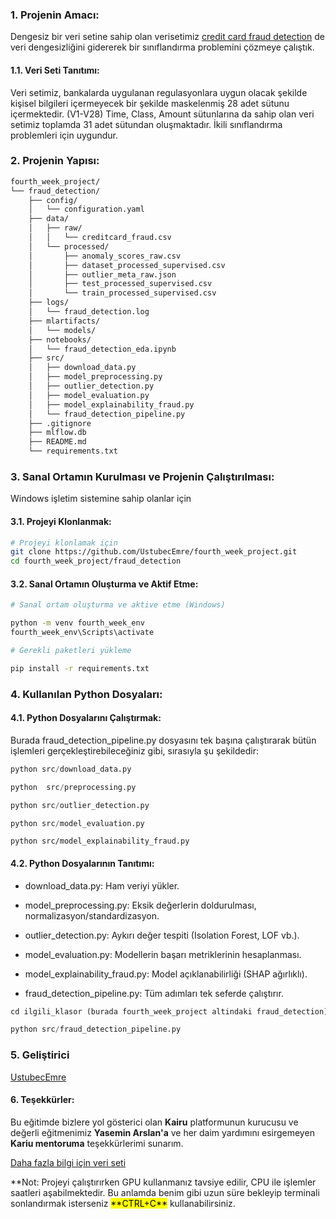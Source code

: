 ### **1. Projenin Amacı:**

Dengesiz bir veri setine sahip olan verisetimiz [credit card fraud detection](https://www.kaggle.com/datasets/mlg-ulb/creditcardfraud) de veri dengesizliğini gidererek bir sınıflandırma problemini çözmeye çalıştık.

#### 1.1. Veri Seti Tanıtımı:

Veri setimiz, bankalarda uygulanan regulasyonlara uygun olacak şekilde kişisel bilgileri içermeyecek bir şekilde maskelenmiş 28 adet sütunu içermektedir. (V1-V28) Time, Class, Amount sütunlarına da sahip olan veri setimiz toplamda 31 adet sütundan oluşmaktadır. İkili sınıflandırma problemleri için uygundur.

### **2. Projenin Yapısı:**

```bash
fourth_week_project/
└── fraud_detection/
    ├── config/
    │   └── configuration.yaml
    ├── data/
    │   ├── raw/
    │   │   └── creditcard_fraud.csv
    │   └── processed/
    │       ├── anomaly_scores_raw.csv
    │       ├── dataset_processed_supervised.csv
    │       ├── outlier_meta_raw.json
    │       ├── test_processed_supervised.csv
    │       └── train_processed_supervised.csv
    ├── logs/
    │   └── fraud_detection.log
    ├── mlartifacts/
    │   └── models/
    ├── notebooks/
    │   └── fraud_detection_eda.ipynb
    ├── src/
    │   ├── download_data.py
    │   ├── model_preprocessing.py
    │   ├── outlier_detection.py
    │   ├── model_evaluation.py
    │   ├── model_explainability_fraud.py
    │   └── fraud_detection_pipeline.py
    ├── .gitignore
    ├── mlflow.db
    ├── README.md
    └── requirements.txt
```

### **3. Sanal Ortamın Kurulması ve Projenin Çalıştırılması:**

Windows işletim sistemine sahip olanlar için

#### **3.1. Projeyi Klonlanmak:**

```bash
# Projeyi klonlamak için
git clone https://github.com/UstubecEmre/fourth_week_project.git
cd fourth_week_project/fraud_detection
```

#### **3.2. Sanal Ortamın Oluşturma ve Aktif Etme:**

```bash
# Sanal ortam oluşturma ve aktive etme (Windows)

python -m venv fourth_week_env
fourth_week_env\Scripts\activate

# Gerekli paketleri yükleme

pip install -r requirements.txt

```

### **4. Kullanılan Python Dosyaları:**

#### **4.1. Python Dosyalarını Çalıştırmak:**

Burada fraud_detection_pipeline.py dosyasını tek başına çalıştırarak bütün işlemleri gerçekleştirebileceğiniz gibi, sırasıyla şu şekildedir:

```python
python src/download_data.py
```

```python
python  src/preprocessing.py
```

```python
python src/outlier_detection.py
```

```python
python src/model_evaluation.py
```

```
python src/model_explainability_fraud.py
```

#### **4.2. Python Dosyalarının Tanıtımı:**

- download_data.py: Ham veriyi yükler.

- model_preprocessing.py: Eksik değerlerin doldurulması, normalizasyon/standardizasyon.

- outlier_detection.py: Aykırı değer tespiti (Isolation Forest, LOF vb.).

- model_evaluation.py: Modellerin başarı metriklerinin hesaplanması.

- model_explainability_fraud.py: Model açıklanabilirliği (SHAP ağırlıklı).

- fraud_detection_pipeline.py: Tüm adımları tek seferde çalıştırır.

```python
cd ilgili_klasor (burada fourth_week_project altindaki fraud_detection)

python src/fraud_detection_pipeline.py
```

### **5. Geliştirici**

[UstubecEmre](https://github.com/UstubecEmre)

#### **6. Teşekkürler:**

Bu eğitimde bizlere yol gösterici olan **Kairu** platformunun kurucusu ve değerli eğitmenimiz **Yasemin Arslan'a** ve her daim yardımını esirgemeyen **Kariu mentoruma** teşekkürlerimi sunarım.

[Daha fazla bilgi için veri seti](https://www.kaggle.com/datasets/mlg-ulb/creditcardfraud)

**Not: Projeyi çalıştırırken GPU kullanmanız tavsiye edilir, CPU ile işlemler saatleri aşabilmektedir.
Bu anlamda benim gibi uzun süre bekleyip terminali sonlandırmak isterseniz <mark>**CTRL+C\*\*</mark> kullanabilirsiniz.
